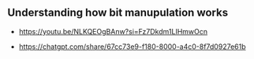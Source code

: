 ## Understanding how bit manupulation works
- https://youtu.be/NLKQEOgBAnw?si=Fz7Dkdm1LIHmwOcn

- https://chatgpt.com/share/67cc73e9-f180-8000-a4c0-8f7d0927e61b